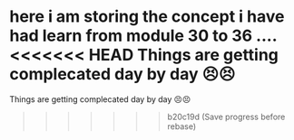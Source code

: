 here i am storing the concept i have had learn from module 30 to 36 ....
<<<<<<< HEAD
 Things are getting complecated day by day 😣😣
=======
 
 Things are getting complecated day by day 😣😣
>>>>>>> b20c19d (Save progress before rebase)
